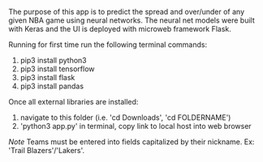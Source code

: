 The purpose of this app is to predict the spread and over/under of any given NBA game using neural networks. The neural net models were built with Keras
and the UI is deployed with microweb framework Flask.

Running for first time run the following terminal commands:
1) pip3 install python3
2) pip3 install tensorflow
3) pip3 install flask
4) pip3 install pandas

Once all external libraries are installed:
1) navigate to this folder (i.e. 'cd Downloads', 'cd FOLDERNAME')
2) 'python3 app.py' in terminal, copy link to local host into web browser

*Note*
Teams must be entered into fields capitalized by their nickname. Ex: 'Trail Blazers'/'Lakers'.
